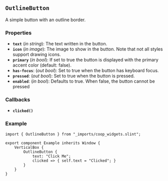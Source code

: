 <!--
SPDX-FileCopyrightText: 2023 Florian Blasius <co_sl@tutanota.com>
SPDX-License-Identifier: MIT
-->

## `OutlineButton`

A simple button with an outline border.

### Properties

-   **`text`** (_in_ _string_): The text written in the button.
-   **`icon`** (_in_ _image_): The image to show in the button. Note that not all styles support drawing icons.
-   **`primary`** (_in_ _bool_): If set to true the button is displayed with the primary accent color (default: false).
-   **`has-focus`**: (_out_ _bool_): Set to true when the button has keyboard focus.
-   **`pressed`**: (_out_ _bool_): Set to true when the button is pressed.
-   **`enabled`**: (_in_ _bool_): Defaults to true. When false, the button cannot be pressed

### Callbacks

-   **`clicked()`**

### Example

```slint
import { OutlineButton } from "_imports/coop_widgets.slint";

export component Example inherits Window {
    VerticalBox {
        OutlineButton {
            text: "Click Me";
            clicked => { self.text = "Clicked"; }
        }
    }
}
```